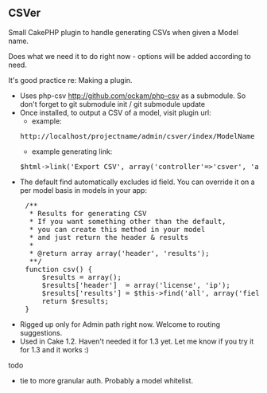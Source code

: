 CSVer
-----

Small CakePHP plugin to handle generating CSVs when given a Model name.

Does what we need it to do right now - options will be added according to need.

It's good practice re: Making a plugin. 

* Uses php-csv http://github.com/ockam/php-csv as a submodule. So don't forget to git submodule init / git submodule update
* Once installed, to output a CSV of a model, visit plugin url:  
    * example: 
    <pre>http://localhost/projectname/admin/csver/index/ModelName</pre>
    * example generating link: 
    <pre>$html->link('Export CSV', array('controller'=>'csver', 'action'=>'index', 'ModelName', 'plugin'=>'csver'))</pre>
* The default find automatically excludes id field. You can override it on a per model basis in models in your app:
<pre>
    /**
     * Results for generating CSV
     * If you want something other than the default, 
     * you can create this method in your model
     * and just return the header & results
     *
     * @return array array('header', 'results');
     **/
    function csv() {
        $results = array();
        $results['header']  = array('license', 'ip');
        $results['results'] = $this->find('all', array('fields'=>$results['header']));
        return $results;
    }
</pre>
* Rigged up only for Admin path right now. Welcome to routing suggestions.
* Used in Cake 1.2. Haven't needed it for 1.3 yet. Let me know if you try it for 1.3 and it works :)


todo

* tie to more granular auth. Probably a model whitelist.